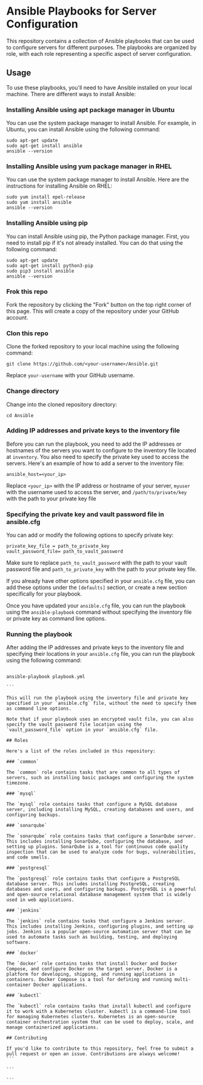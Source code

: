 # Ansible Playbooks for Server Configuration

This repository contains a collection of Ansible playbooks that can be used to configure servers for different purposes. The playbooks are organized by role, with each role representing a specific aspect of server configuration.

## Usage

To use these playbooks, you'll need to have Ansible installed on your local machine. There are different ways to install Ansible:

### Installing Ansible using apt package manager in Ubuntu

You can use the system package manager to install Ansible. For example, in Ubuntu, you can install Ansible using the following command:

```
sudo apt-get update
sudo apt-get install ansible
ansible --version
```

### Installing Ansible using yum package manager in RHEL

You can use the system package manager to install Ansible. Here are the instructions for installing Ansible on RHEL:

```
sudo yum install epel-release
sudo yum install ansible
ansible --version
```

### Installing Ansible using pip

You can install Ansible using pip, the Python package manager. First, you need to install pip if it's not already installed. You can do that using the following command:

```
sudo apt-get update
sudo apt-get install python3-pip
sudo pip3 install ansible
ansible --version
```

### Frok this repo

Fork the repository by clicking the "Fork" button on the top right corner of this page. This will create a copy of the repository under your GitHub account.

### Clon this repo

Clone the forked repository to your local machine using the following command:

```
git clone https://github.com/<your-username>/Ansible.git
```

Replace `your-username` with your GitHub username.

### Change directory

Change into the cloned repository directory:

`cd Ansible`

### Adding IP addresses and private keys to the inventory file

Before you can run the playbook, you need to add the IP addresses or hostnames of the servers you want to configure to the inventory file located at `inventory`. You also need to specify the private key used to access the servers. Here's an example of how to add a server to the inventory file:

`ansible_host=<your_ip> `

Replace `<your_ip>` with the IP address or hostname of your server, `myuser` with the username used to access the server, and `/path/to/private/key` with the path to your private key file

### Specifying the private key and vault password file in ansible.cfg

You can add or modify the following options to specify private key:

```
private_key_file = path_to_private_key
vault_password_file= path_to_vault_password
```

Make sure to replace `path_to_vault_password` with the path to your vault password file and `path_to_private_key` with the path to your private key file.

If you already have other options specified in your `ansible.cfg` file, you can add these options under the `[defaults]` section, or create a new section specifically for your playbook.

Once you have updated your `ansible.cfg` file, you can run the playbook using the `ansible-playbook` command without specifying the inventory file or private key as command line options.

### Running the playbook

After adding the IP addresses and private keys to the inventory file and specifying their locations in your `ansible.cfg` file, you can run the playbook using the following command:

````

ansible-playbook playbook.yml

```

This will run the playbook using the inventory file and private key specified in your `ansible.cfg` file, without the need to specify them as command line options.

Note that if your playbook uses an encrypted vault file, you can also specify the vault password file location using the `vault_password_file` option in your `ansible.cfg` file.

## Roles

Here's a list of the roles included in this repository:

### `common`

The `common` role contains tasks that are common to all types of servers, such as installing basic packages and configuring the system timezone.

### `mysql`

The `mysql` role contains tasks that configure a MySQL database server, including installing MySQL, creating databases and users, and configuring backups.

### `sonarqube`

The `sonarqube` role contains tasks that configure a SonarQube server. This includes installing SonarQube, configuring the database, and setting up plugins. SonarQube is a tool for continuous code quality inspection that can be used to analyze code for bugs, vulnerabilities, and code smells.

### `postgresql`

The `postgresql` role contains tasks that configure a PostgreSQL database server. This includes installing PostgreSQL, creating databases and users, and configuring backups. PostgreSQL is a powerful and open-source relational database management system that is widely used in web applications.

### `jenkins`

The `jenkins` role contains tasks that configure a Jenkins server. This includes installing Jenkins, configuring plugins, and setting up jobs. Jenkins is a popular open-source automation server that can be used to automate tasks such as building, testing, and deploying software.

### `docker`

The `docker` role contains tasks that install Docker and Docker Compose, and configure Docker on the target server. Docker is a platform for developing, shipping, and running applications in containers. Docker Compose is a tool for defining and running multi-container Docker applications.

### `kubectl`

The `kubectl` role contains tasks that install kubectl and configure it to work with a Kubernetes cluster. kubectl is a command-line tool for managing Kubernetes clusters. Kubernetes is an open-source container orchestration system that can be used to deploy, scale, and manage containerized applications.

## Contributing

If you'd like to contribute to this repository, feel free to submit a pull request or open an issue. Contributions are always welcome!
```

```

```
````

